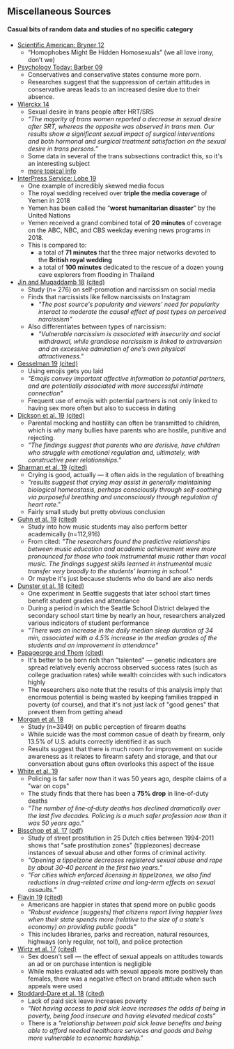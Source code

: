 ## Miscellaneous Sources

#### Casual bits of random data and studies of no specific category

*   [Scientific American: Bryner 12](https://www.scientificamerican.com/article/homophobes-might-be-hidden-homosexuals/)
    *   “Homophobes Might Be Hidden Homosexuals” (we all love irony, don’t we)
*   [Psychology Today: Barber 09](https://www.psychologytoday.com/us/blog/the-human-beast/200903/why-conservatives-spend-more-pornography) 
    *   Conservatives and conservative states consume more porn.
    *   Researches suggest that the suppression of certain attitudes in conservative areas leads to an increased desire due to their absence.
*   [Wierckx 14](https://www.ncbi.nlm.nih.gov/pubmed/24165564)
    *   Sexual desire in trans people after HRT/SRS
    *   _“The majority of trans women reported a decrease in sexual desire after SRT, whereas the opposite was observed in trans men. Our results show a significant sexual impact of surgical interventions and both hormonal and surgical treatment satisfaction on the sexual desire in trans persons.”_
    * Some data in several of the trans subsections contradict this, so it's an interesting subject
    *   [more topical info ](https://www.tandfonline.com/doi/full/10.1080/0092623X.2017.1405303)
*   [InterPress Service: Lobe 19](http://www.ipsnews.net/2019/03/royal-wedding-received-triple-the-media-coverage-of-yemen-in-2018/)
    *   One example of incredibly skewed media focus
    *   The royal wedding received over **triple the media coverage** of Yemen in 2018
    *   Yemen has been called the “**worst humanitarian disaster**” by the United Nations
    *   Yemen received a grand combined total of **20 minutes** of coverage on the ABC, NBC, and CBS weekday evening news programs in 2018.
    *   This is compared to:
        *   a total of **71 minutes** that the three major networks devoted to the **British royal wedding**
        *   a total of **100 minutes** dedicated to the rescue of a dozen young cave explorers from flooding in Thailand
* [Jin and Muqaddamb 18](https://www.sciencedirect.com/science/article/pii/S0747563217306805) [(cited)](https://www.psypost.org/2018/01/study-finds-narcissists-like-fellow-narcissists-instagram-50547)
   * Study (n= 276) on self-promotion and narcissism on social media 
   * Finds that narcissists like fellow narcissists on Instagram
      * *"The post source's popularity and viewers' need for popularity interact to moderate the causal effect of post types on perceived narcissism"*
   * Also differentiates between types of narcissism:
      * *"Vulnerable narcissism is associated with insecurity and social withdrawal, while grandiose narcissism is linked to extraversion and an excessive admiration of one’s own physical attractiveness."*
* [Gesselman 19](https://journals.plos.org/plosone/article?id=10.1371/journal.pone.0221297) [(cited)](https://www.psychologytoday.com/au/blog/the-myths-sex/201908/people-who-use-more-emojis-have-more-sex-and-get-more-dates)
   * Using emojis gets you laid
   * *"Emojis convey important affective information to potential partners, and are potentially associated with more successful intimate connection"*
   * Frequent use of emojis with potential partners is not only linked to having sex more often but also to success in dating
* [Dickson et al. 19](https://link.springer.com/article/10.1007/s10964-019-01040-z) [(cited)](http://www.fau.edu/newsdesk/articles/derisive-parenting.php)
   * Parental mocking and hostility can often be transmitted to children, which is why many bullies have parents who are hostile, punitive and rejecting.
   * *"The findings suggest that parents who are derisive, have children who struggle with emotional regulation and, ultimately, with constructive peer relationships."*
* [Sharman et al. 19](https://psycnet.apa.org/record/2019-36930-001?doi=1) [(cited)](https://www.psypost.org/2019/07/crying-may-help-to-regulate-breathing-according-to-new-research-54077)
   * Crying is good, actually — it often aids in the regulation of breathing
   * *"results suggest that crying may assist in generally maintaining biological homeostasis, perhaps consciously through self-soothing via purposeful breathing and unconsciously through regulation of heart rate."*
   * Fairly small study but pretty obvious conclusion
* [Guhn et al. 19](https://www.apa.org/pubs/journals/releases/edu-edu0000376.pdf) [(cited)](https://news.ubc.ca/2019/06/24/music-students-do-better-in-school-than-non-musical-peers/)
   * Study into how music students may also perform better academically (n=112,916)
   * From cited: *"The researchers found the predictive relationships between music education and academic achievement were more pronounced for those who took instrumental music rather than vocal music. The findings suggest skills learned in instrumental music transfer very broadly to the students’ learning in school."*
   * Or maybe it's just because students who do band are also nerds
* [Dunster et al. 18](https://advances.sciencemag.org/content/4/12/eaau6200) [(cited)](https://www.washington.edu/news/2018/12/12/high-school-start-times-study/)
   * One experiment in Seattle suggests that later school start times benefit student grades and attendance
   * During a period in which the Seattle School District delayed the secondary school start time by nearly an hour, researchers analyzed various indicators of student performance
   * *"There was an increase in the daily median sleep duration of 34 min, associated with a 4.5% increase in the median grades of the students and an improvement in attendance"*
* [Papageorge and Thom](https://www.nber.org/papers/w25114) [(cited)](https://www.washingtonpost.com/business/2018/10/09/its-better-be-born-rich-than-talented/)
   * It's better to be born rich than "talented" — genetic indicators are spread relatively evenly accross observed success rates (such as college graduation rates) while wealth coincides with such indicators highly
   * The researchers also note that the results of this analysis imply that enormous potential is being wasted by keeping families trapped in poverty (of course), and that it's not just lack of "good genes" that prevent them from getting ahead
* [Morgan et al. 18](https://www.acpjournals.org/doi/10.7326/M18-1533)
   * Study (n=3949) on public perception of firearm deaths
   * While suicide was the most common casue of death by firearm, only 13.5% of U.S. adults correctly identified it as such
   * Results suggest that there is much room for improvement on sucide awareness as it relates to firearm safety and storage, and that our conversation about guns often overlooks this aspect of the issue
* [White et al. 19](https://onlinelibrary.wiley.com/doi/abs/10.1111/1745-9133.12408)
   * Policing is far safer now than it was 50 years ago, despite claims of a "war on cops"
   * The study finds that there has been a **75% drop** in line-of-duty deaths
   * *"The number of line‐of‐duty deaths has declined dramatically over the last five decades. Policing is a much safer profession now than it was 50 years ago."*
* [Bisschop et al. 17](https://www.aeaweb.org/articles?id=10.1257/pol.20150299) [(pdf)](https://pubs.aeaweb.org/doi/pdfplus/10.1257/pol.20150299)
   * Study of street prostitution in 25 Dutch cities between 1994-2011 shows that "safe prostitution zones" (tipplezones) decrease instances of sexual abuse and other forms of criminal activity.
   * *"Opening a tippelzone decreases registered sexual abuse and rape by about 30-40 percent in the first two years.*"
   * *"For cities which enforced licensing in tippelzones, we also find reductions in drug-related crime and long-term effects on sexual assaults."*
* [Flavin 19](https://www.sciencedirect.com/science/article/abs/pii/S0049089X18302801?via%3Dihub) [(cited)](https://www.sciencedaily.com/releases/2019/01/190107075713.htm)
   * Americans are happier in states that spend more on public goods
   * *"Robust evidence [suggests] that citizens report living happier lives when their state spends more (relative to the size of a state's economy) on providing public goods"*
   * This includes libraries, parks and recreation, natural resources, highways (only regular, not toll), and police protection
* [Wirtz et al. 17](https://www.tandfonline.com/doi/full/10.1080/02650487.2017.1334996) [(cited)](https://news.illinois.edu/view/6367/522402)
   * Sex doesn't sell — the effect of sexual appeals on attitudes towards an ad or on purchase intention is negligible
   * While males evaluated ads with sexual appeals more positively than females, there was a negative effect on brand attitude when such appeals were used
* [Stoddard-Dare et al. 18](https://www.tandfonline.com/doi/abs/10.1080/00981389.2018.1447532?journalCode=wshc20) [(cited)](https://www.fau.edu/newsdesk/articles/sick-leave-poverty-study.php)
   * Lack of paid sick leave increases poverty
   * *"Not having access to paid sick leave increases the odds of being in poverty, being food insecure and having elevated medical costs"*
   * There is a *"relationship between paid sick leave benefits and being able to afford needed healthcare services and goods and being more vulnerable to economic hardship."*
